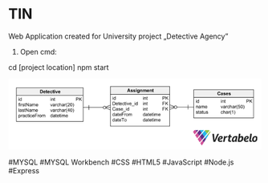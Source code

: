 # TIN
Web Application created for University project
„Detective Agency”
1.	Open cmd:

cd [project location]
npm start



![](https://github.com/NSworks/TIN/blob/master/public/images/Agencja_detektywistyczna-2021-02-08_13-42.png)

#MYSQL #MYSQL Workbench #CSS #HTML5 #JavaScript #Node.js #Express 

